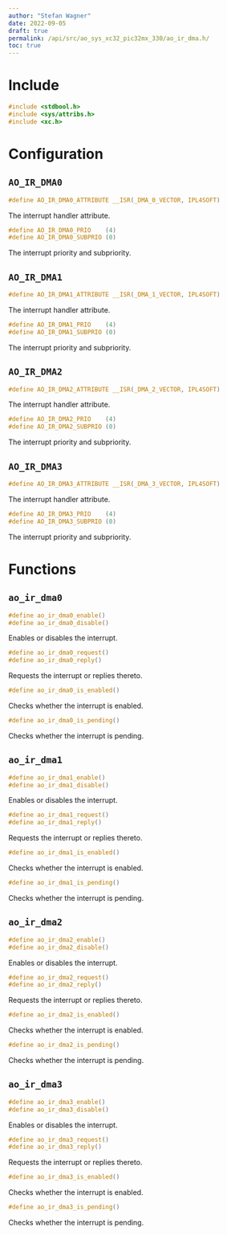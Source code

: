 ```yaml
---
author: "Stefan Wagner"
date: 2022-09-05
draft: true
permalink: /api/src/ao_sys_xc32_pic32mx_330/ao_ir_dma.h/
toc: true
---
```


# Include

```c
#include <stdbool.h>
#include <sys/attribs.h>
#include <xc.h>
```

# Configuration

## `AO_IR_DMA0`

```c
#define AO_IR_DMA0_ATTRIBUTE __ISR(_DMA_0_VECTOR, IPL4SOFT)
```

The interrupt handler attribute.

```c
#define AO_IR_DMA0_PRIO    (4)
#define AO_IR_DMA0_SUBPRIO (0)
```

The interrupt priority and subpriority.

## `AO_IR_DMA1`

```c
#define AO_IR_DMA1_ATTRIBUTE __ISR(_DMA_1_VECTOR, IPL4SOFT)
```

The interrupt handler attribute.

```c
#define AO_IR_DMA1_PRIO    (4)
#define AO_IR_DMA1_SUBPRIO (0)
```

The interrupt priority and subpriority.

## `AO_IR_DMA2`

```c
#define AO_IR_DMA2_ATTRIBUTE __ISR(_DMA_2_VECTOR, IPL4SOFT)
```

The interrupt handler attribute.

```c
#define AO_IR_DMA2_PRIO    (4)
#define AO_IR_DMA2_SUBPRIO (0)
```

The interrupt priority and subpriority.

## `AO_IR_DMA3`

```c
#define AO_IR_DMA3_ATTRIBUTE __ISR(_DMA_3_VECTOR, IPL4SOFT)
```

The interrupt handler attribute.

```c
#define AO_IR_DMA3_PRIO    (4)
#define AO_IR_DMA3_SUBPRIO (0)
```

The interrupt priority and subpriority.

# Functions

## `ao_ir_dma0`

```c
#define ao_ir_dma0_enable()
#define ao_ir_dma0_disable()
```

Enables or disables the interrupt.

```c
#define ao_ir_dma0_request()
#define ao_ir_dma0_reply()
```

Requests the interrupt or replies thereto.

```c
#define ao_ir_dma0_is_enabled()
```

Checks whether the interrupt is enabled.

```c
#define ao_ir_dma0_is_pending()
```

Checks whether the interrupt is pending.

## `ao_ir_dma1`

```c
#define ao_ir_dma1_enable()
#define ao_ir_dma1_disable()
```

Enables or disables the interrupt.

```c
#define ao_ir_dma1_request()
#define ao_ir_dma1_reply()
```

Requests the interrupt or replies thereto.

```c
#define ao_ir_dma1_is_enabled()
```

Checks whether the interrupt is enabled.

```c
#define ao_ir_dma1_is_pending()
```

Checks whether the interrupt is pending.

## `ao_ir_dma2`

```c
#define ao_ir_dma2_enable()
#define ao_ir_dma2_disable()
```

Enables or disables the interrupt.

```c
#define ao_ir_dma2_request()
#define ao_ir_dma2_reply()
```

Requests the interrupt or replies thereto.

```c
#define ao_ir_dma2_is_enabled()
```

Checks whether the interrupt is enabled.

```c
#define ao_ir_dma2_is_pending()
```

Checks whether the interrupt is pending.

## `ao_ir_dma3`

```c
#define ao_ir_dma3_enable()
#define ao_ir_dma3_disable()
```

Enables or disables the interrupt.

```c
#define ao_ir_dma3_request()
#define ao_ir_dma3_reply()
```

Requests the interrupt or replies thereto.

```c
#define ao_ir_dma3_is_enabled()
```

Checks whether the interrupt is enabled.

```c
#define ao_ir_dma3_is_pending()
```

Checks whether the interrupt is pending.
